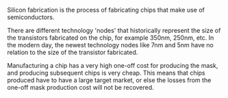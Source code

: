 Silicon fabrication is the process of fabricating chips that make use of semiconductors.

There are different technology 'nodes' that historically represent the size of the transistors fabricated on the chip, for example 350nm, 250nm, etc. In the modern day, the newest technology nodes like 7nm and 5nm have no relation to the size of the transistor fabricated.

Manufacturing a chip has a very high one-off cost for producing the mask, and producing subsequent chips is very cheap. This means that chips produced have to have a large target market, or else the losses from the one-off mask production cost will not be recovered.